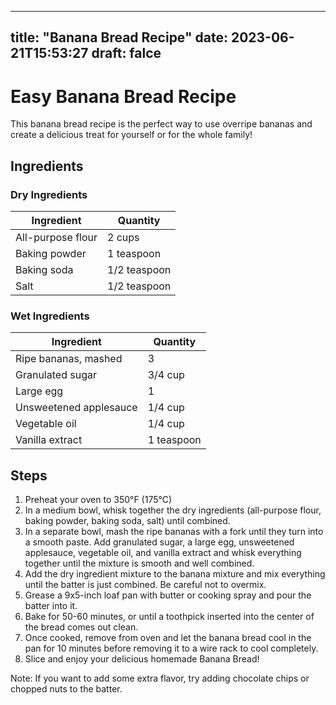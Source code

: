 
---
title: "Banana Bread Recipe"
date: 2023-06-21T15:53:27
draft: falce
---

# Easy Banana Bread Recipe

This banana bread recipe is the perfect way to use overripe bananas and create a delicious treat for yourself or for the whole family!

## Ingredients

### Dry Ingredients
| Ingredient | Quantity |
|---|---|
| All-purpose flour | 2 cups |
| Baking powder | 1 teaspoon |
| Baking soda | 1/2 teaspoon |
| Salt | 1/2 teaspoon|

### Wet Ingredients
| Ingredient | Quantity |
|---|---|
| Ripe bananas, mashed | 3 |
| Granulated sugar | 3/4 cup |
| Large egg | 1 |
| Unsweetened applesauce | 1/4 cup |
| Vegetable oil | 1/4 cup |
| Vanilla extract | 1 teaspoon |

## Steps 
1. Preheat your oven to 350°F (175°C)
2. In a medium bowl, whisk together the dry ingredients (all-purpose flour, baking powder, baking soda, salt) until combined.
3. In a separate bowl, mash the ripe bananas with a fork until they turn into a smooth paste. Add granulated sugar, a large egg, unsweetened applesauce, vegetable oil, and vanilla extract and whisk everything together until the mixture is smooth and well combined.
4. Add the dry ingredient mixture to the banana mixture and mix everything until the batter is just combined. Be careful not to overmix.
5. Grease a 9x5-inch loaf pan with butter or cooking spray and pour the batter into it.
6. Bake for 50-60 minutes, or until a toothpick inserted into the center of the bread comes out clean.
7. Once cooked, remove from oven and let the banana bread cool in the pan for 10 minutes before removing it to a wire rack to cool completely.
8. Slice and enjoy your delicious homemade Banana Bread!

Note: If you want to add some extra flavor, try adding chocolate chips or chopped nuts to the batter.
